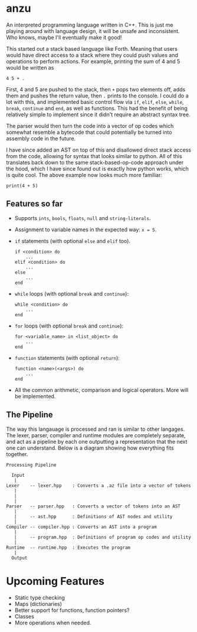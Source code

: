 # anzu
An interpreted programming language written in C++. This is just me playing around with language design, it will be unsafe and inconsistent. Who knows, maybe I'll eventually make it good!

This started out a stack based language like Forth. Meaning that users would have direct access to a stack where they could push values and operations to perform actions. For example, printing the sum of 4 and 5 would be written as

```
4 5 + .
```
First, 4 and 5 are pushed to the stack, then `+` pops two elements off, adds them and pushes the return value, then `.` prints to the console. I could do a lot with this, and implemented basic control flow via `if`, `elif`, `else`, `while`, `break`, `continue` and `end`, as well as functions. This had the benefit of being relatively simple to implement since it didn't require an abstract syntax tree.

The parser would then turn the code into a vector of op codes which somewhat resemble a bytecode that could potentially be turned into assembly code in the future.

I have since added an AST on top of this and disallowed direct stack access from the code, allowing for syntax that looks similar to python. All of this translates back down to the same stack-based-op-code approach under the hood, which I have since found out is exactly how python works, which is quite cool. The above example now looks much more familiar:

```
print(4 + 5)
```

## Features so far
* Supports `ints`, `bools`, `floats`, `null` and `string-literals`.
* Assignment to variable names in the expected way: `x = 5`.
* `if` statements (with optional `else` and `elif` too).

    ```
    if <condition> do
        ...
    elif <condition> do
        ...
    else
        ...
    end
    ```
* `while` loops (with optional `break` and `continue`):

    ```
    while <condition> do
        ...
    end
    ```
* `for` loops (with optional `break` and `continue`):

    ```
    for <variable_name> in <list_object> do
        ...
    end
    ```
* `function` statements (with optional `return`):

    ```
    function <name>(<args>) do
        ...
    end
    ```
* All the common arithmetic, comparison and logical operators. More will be implemented.

## The Pipeline
The way this langauage is processed and ran is similar to other langages. The lexer, parser, compiler and runtime modules are completely separate, and act as a pipeline by each one outputting a representation that the next one can understand. Below is a diagram showing how everything fits together.


```
Processing Pipeline

  Input
   |
Lexer    -- lexer.hpp    : Converts a .az file into a vector of tokens
   |
   |
   |
Parser   -- parser.hpp   : Converts a vector of tokens into an AST
   |
   |     -- ast.hpp      : Definitions of AST nodes and utility
   |
Compiler -- compiler.hpp : Converts an AST into a program
   |
   |     -- program.hpp  : Definitions of program op codes and utility
   |
Runtime  -- runtime.hpp  : Executes the program
   |
  Output

```

# Upcoming Features
* Static type checking
* Maps (dictionaries)
* Better support for functions, function pointers?
* Classes
* More operations when needed.
